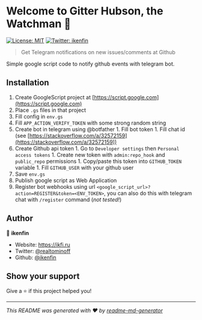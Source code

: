# Welcome to Gitter Hubson, the Watchman 🤖
[![License: MIT](https://img.shields.io/badge/License-MIT-yellow.svg)](#)
[![Twitter: ikenfin](https://img.shields.io/twitter/follow/ikenfin.svg?style=social)](https://twitter.com/ikenfin)

> Get Telegram notifications on new issues/comments at Github

Simple google script code to notify github events with telegram bot.

## Installation

1. Create GoogleScript project at [https://script.google.com](https://script.google.com)
1. Place `.gs` files in that project
1. Fill config in `env.gs`
  1. Fill `APP_ACTION_VERIFY_TOKEN` with some strong random string
  1. Create bot in telegram using @botfather
    1. Fill bot token
    1. Fill chat id (see [https://stackoverflow.com/a/32572159](https://stackoverflow.com/a/32572159))
  1. Create Github api token
    1. Go to `Developer settings` then `Personal access tokens`
    1. Create new token with `admin:repo_hook` and `public_repo` permissions
    1. Copy/paste this token into `GITHUB_TOKEN` variable
    1. Fill `GITHUB_USER` with your github user
  1. Save `env.gs`
1. Publish google script as Web Application
1. Register bot webhooks using url `<google_script_url>?action=REGISTER&token=<ENV_TOKEN>`, you can also do this with telegram chat with `/register` command (*not tested!*)

## Author

👤 **ikenfin**

* Website: https://ikfi.ru
* Twitter: [@realtominoff](https://twitter.com/realtominoff)
* Github: [@ikenfin](https://github.com/ikenfin)

## Show your support

Give a ⭐️ if this project helped you!


***
_This README was generated with ❤️ by [readme-md-generator](https://github.com/kefranabg/readme-md-generator)_